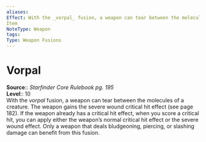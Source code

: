 ```yaml
---
aliases: 
Effect: With the _vorpal_ fusion, a weapon can tear between the molecules of a creature. The weapon gains the severe wound critical hit effect (see page 182). If the weapon already has a critical hit effect, when you score a critical hit, you can apply either the weapon’s normal critical hit effect or the severe wound effect. Only a weapon that deals bludgeoning, piercing, or slashing damage can benefit from this fusion.
Item
NoteType: Weapon
tags: 
Type: Weapon Fusions
---
```


# Vorpal

**Source**:: _Starfinder Core Rulebook pg. 195_  
**Level**:: 10  
With the _vorpal_ fusion, a weapon can tear between the molecules of a creature. The weapon gains the severe wound critical hit effect (see page 182). If the weapon already has a critical hit effect, when you score a critical hit, you can apply either the weapon’s normal critical hit effect or the severe wound effect. Only a weapon that deals bludgeoning, piercing, or slashing damage can benefit from this fusion.
